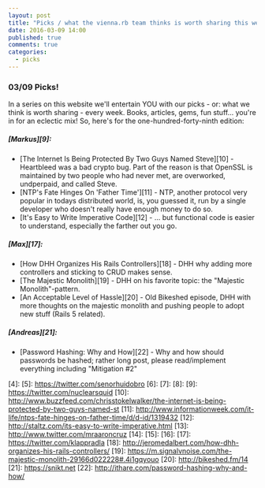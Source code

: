 ```yaml
---
layout: post
title: "Picks / what the vienna.rb team thinks is worth sharing this week"
date: 2016-03-09 14:00
published: true
comments: true
categories:
  - picks
---
```


### 03/09 Picks!

In a series on this website we'll entertain YOU with our picks - or: what we think is worth sharing - every week.
Books, articles, gems, fun stuff... you're in for an eclectic mix! So, here's for the one-hundred-forty-ninth edition:

##### [Markus][9]:
- [The Internet Is Being Protected By Two Guys Named Steve][10] - Heartbleed was a bad crypto bug. Part of the reason is that OpenSSL is maintained by two people who had never met, are overworked, undperpaid, and called Steve.
- [NTP's Fate Hinges On 'Father Time'][11] - NTP, another protocol very popular in todays distributed world, is, you guessed it, run by a single developer who doesn't really have enough money to do so.
- [It's Easy to Write Imperative Code][12] - … but functional code is easier to understand, especially the farther out you go.

##### [Max][17]:
- [How DHH Organizes His Rails Controllers][18] - DHH why adding more controllers and sticking to CRUD makes sense.
- [The Majestic Monolith][19] - DHH on his favorite topic: the "Majestic Monolith"-pattern.
- [An Acceptable Level of Hassle][20] - Old Bikeshed episode, DHH with more thoughts on the majestic monolith and pushing people to adopt new stuff (Rails 5 related).

##### [Andreas][21]:
- [Password Hashing: Why and How][22] - Why and how should passwords be hashed; rather long post, please read/implement everything including "Mitigation #2"


[1]: http://www.twitter.com/alicetragedy
[2]:
[3]:
[4]:
[5]: https://twitter.com/senorhuidobro
[6]:
[7]:
[8]:
[9]: https://twitter.com/nuclearsquid
[10]: http://www.buzzfeed.com/chrisstokelwalker/the-internet-is-being-protected-by-two-guys-named-st
[11]: http://www.informationweek.com/it-life/ntps-fate-hinges-on-father-time/d/d-id/1319432
[12]: http://staltz.com/its-easy-to-write-imperative.html
[13]: http://www.twitter.com/mraaroncruz
[14]:
[15]:
[16]:
[17]: https://twitter.com/klappradla
[18]: http://jeromedalbert.com/how-dhh-organizes-his-rails-controllers/
[19]: https://m.signalvnoise.com/the-majestic-monolith-29166d022228#.4i1gqyouo
[20]: http://bikeshed.fm/14
[21]: https://snikt.net
[22]: http://ithare.com/password-hashing-why-and-how/
